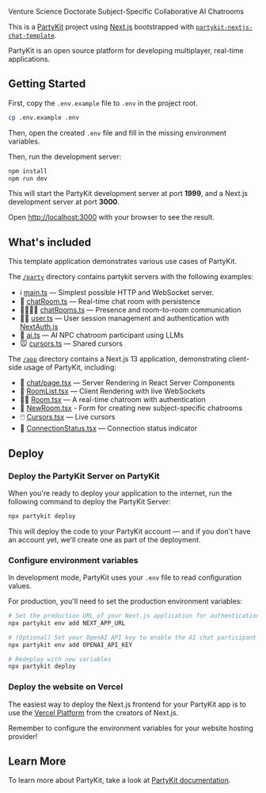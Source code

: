 Venture Science Doctorate Subject-Specific Collaborative AI Chatrooms

This is a [PartyKit](https://partykit.io) project using [Next.js](https://nextjs.org/) bootstrapped with [`partykit-nextjs-chat-template`](https://github.com/partykit/partykit-nextjs-chat-template).

PartyKit is an open source platform for developing multiplayer, real-time applications.

## Getting Started

First, copy the `.env.example` file to `.env` in the project root.

```bash
cp .env.example .env
```

Then, open the created `.env` file and fill in the missing environment variables.

Then, run the development server:

```bash
npm install
npm run dev
```

This will start the PartyKit development server at port **1999**, and a Next.js development server at port **3000**.

Open [http://localhost:3000](http://localhost:3000) with your browser to see the result.

## What's included

This template application demonstrates various use cases of PartyKit.

The [`/party`](party/) directory contains partykit servers with the following examples:

- ℹ️ [main.ts](party/main.ts) — Simplest possible HTTP and WebSocket server.
- 💬 [chatRoom.ts](party/chatRoom.ts) — Real-time chat room with persistence
- 👩‍👩‍👦‍👦 [chatRooms.ts](party/chatRooms.ts) — Presence and room-to-room communication
- 🙋‍♀️ [user.ts](party/user.ts) — User session management and authentication with [NextAuth.js](https://next-auth.js.org/)
- 🤖 [ai.ts](party/ai.ts) — AI NPC chatroom participant using LLMs
- 🐭 [cursors.ts](party/cursors.ts) — Shared cursors

The [`/app`](app/) directory contains a Next.js 13 application, demonstrating client-side usage of PartyKit, including:

- 📡 [chat/page.tsx](app/chat/page.tsx) — Server Rendering in React Server Components
- 📱 [RoomList.tsx](app/chat/RoomList.tsx) — Client Rendering with live WebSockets
- 👮‍♀️ [Room.tsx](app/chat/[roomId]/Room.tsx) — A real-time chatroom with authentication
- 🌟 [NewRoom.tsx](app/chat/new/page.tsx) - Form for creating new subject-specific chatrooms
- 🖱️ [Cursors.tsx](<app/(home)/Cursors.tsx>) — Live cursors
- 🚥 [ConnectionStatus.tsx](app/components/ConnectionStatus.tsx) — Connection status indicator

## Deploy

### Deploy the PartyKit Server on PartyKit

When you're ready to deploy your application to the internet, run the following command to deploy the PartyKit Server:

```bash
npx partykit deploy
```

This will deploy the code to your PartyKit account — and if you don't have an account yet, we'll create one as part of the deployment.

### Configure environment variables

In development mode, PartyKit uses your `.env` file to read configuration values.

For production, you'll need to set the production environment variables:

```bash
# Set the production URL of your Next.js application for authentication
npx partykit env add NEXT_APP_URL

# (Optional) Set your OpenAI API key to enable the AI chat participant in production
npx partykit env add OPENAI_API_KEY

# Redeploy with new variables
npx partykit deploy
```

### Deploy the website on Vercel

The easiest way to deploy the Next.js frontend for your PartyKit app is to use the [Vercel Platform](https://vercel.com) from the creators of Next.js.

Remember to configure the environment variables for your website hosting provider!

## Learn More

To learn more about PartyKit, take a look at [PartyKit documentation](https://docs.partykit.io).
